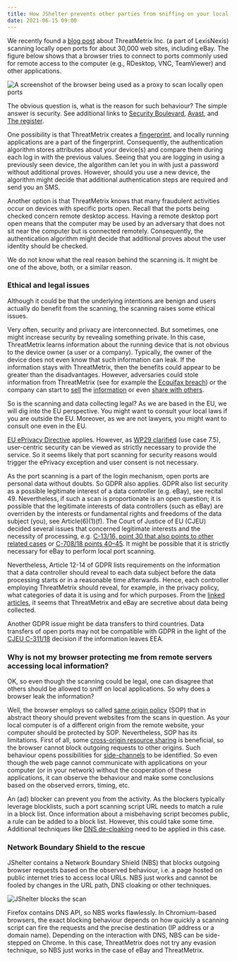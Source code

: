 ```yaml
---
title: How JShelter prevents other parties from sniffing on your local applications?
date: 2021-06-15 09:00
---
```


We recently found a [blog post](https://blog.nem.ec/2020/05/24/ebay-port-scanning/) about
ThreatMetrix Inc. (a part of LexisNexis) scanning locally open ports for about 30,000 web
sites, including eBay. The figure below shows that a browser tries to connect to ports commonly used for remote access to the computer (e.g., RDesktop, VNC, TeamViewer) and other applications.

![A screenshot of the browser being used as a proxy to scan locally open ports]({attach}/images/portscan-1_captured_traffic.png)

The obvious question is, what is the reason for such behaviour? The simple answer is security. See
additional links to [Security Boulevard](https://securityboulevard.com/2020/05/is-ebay-port-scanning-your-pc-probably/), [Avast](https://blog.avast.com/why-is-ebay-port-scanning-my-computer-avast), and [The register](https://www.theregister.com/2020/05/26/ebay_port_scans_your_pc/).

One possibility is that ThreatMetrix creates a [fingerprint](https://arxiv.org/pdf/1905.01051.pdf), and locally running
applications are a part of the fingerprint. Consequently, the authentication algorithm stores
attributes about your device(s) and compare them during each log in with the previous values. Seeing
that you are logging in using a previously seen device, the algorithm can let you in with just a
password without additional proves. However, should you use a new device, the algorithm might decide that
additional authentication steps are required and send you an SMS.

Another option is that ThreatMetrix knows that many fraudulent activities occur on
devices with specific ports open. Recall that the ports being checked concern remote desktop
access. Having a remote desktop port open means that the computer may be used by an adversary that does not sit near the computer but is connected remotely. Consequently, the authentication algorithm might decide that additional proves about the user identity should be checked.

We do not know what the real reason behind the scanning is. It might be one of the above, both, or a
similar reason.

### Ethical and legal issues

Although it could be that the underlying intentions are benign and users actually do benefit from
the scanning, the scanning raises some ethical issues.

Very often, security and privacy are interconnected. But sometimes, one might increase security by
revealing something private. In this case, ThreatMetrix learns information about the running device
that is not obvious to the device owner (a user or a company). Typically, the owner of the device
does not even know that such information can leak. If the information
stays with ThreatMetrix, then the benefits could appear to be greater than the disadvantages.
However, adversaries could stole information from ThreatMetrix (see for example the [Ecquifax breach](https://en.wikipedia.org/wiki/2017_Equifax_data_breach)) or the company can start to [sell](https://www.vice.com/en/article/qjdkq7/avast-antivirus-sells-user-browsing-data-investigation) the [information](https://www.pcmag.com/news/the-cost-of-avasts-free-antivirus-companies-can-spy-on-your-clicks) or even [share with others](https://brave.com/rtb-evidence/).

So is the scanning and data collecting legal? As we are based in the EU, we will dig into the EU perspective. You might want to
consult your local laws if you are outside the EU. Moreover, as we are not lawyers, you might want to
consult one even in the EU.

[EU ePrivacy Directive](https://eur-lex.europa.eu/legal-content/EN/ALL/?uri=CELEX:32002L0058) applies. However, as [WP29 clarified](https://ec.europa.eu/justice/article-29/documentation/opinion-recommendation/files/2014/wp224_en.pdf) (use case 7.5), user-centric security can be viewed as strictly necessary to provide
the service. So it seems likely that port scanning for security reasons would
trigger the ePrivacy exception and user consent is not necessary.

As the port scanning is a part of the login mechanism, open ports are personal data
without doubts. So GDPR also applies.
GDPR also list security as a possible legitimate interest of a data controller (e.g. eBay), see
recital 49. Nevertheless, if such a scan is proportionate is an open question; it is possible that the legitimate interests of data controllers (such as eBay) are overriden by the interests or fundamental rights and freedoms of the data subject (you), see Article(6)(1)(f).
The Court of Justice of EU (CJEU) decided several issues that concerned legitimate interests and the necessity of processing, e.g. [C-13/16, point 30 that also points to other related cases](https://curia.europa.eu/juris/liste.jsf?num=C-13/16) or [C-708/18 points 40–45](https://curia.europa.eu/juris/liste.jsf?num=C-708/18). It might be possible that it is strictly necessary for eBay to perform local port scanning.

Nevertheless, Article 12-14 of GDPR lists requirements on the information that a data controller should reveal
to each data subject before the data processing starts or in a reasonable time afterwards. Hence, each controller employing ThreatMetrix should reveal, for example, in the privacy policy, what categories of data it is using and
for which purposes. From the [linked](https://blog.avast.com/why-is-ebay-port-scanning-my-computer-avast) [articles](https://www.theregister.com/2020/05/26/ebay_port_scans_your_pc/), it seems that ThreatMetrix and eBay are secretive about data being collected.

Another GDPR issue might be data transfers to third countries. Data transfers of open ports may not be
compatible with GDPR in the light of the [CJEU C-311/18](https://curia.europa.eu/juris/liste.jsf?num=C-311/18) decision if the information leaves EEA.

### Why is not my browser protecting me from remote servers accessing local information?

OK, so even though the scanning could be legal, one can disagree that others should be allowed to sniff on
local applications. So why does a browser leak the information?

Well, the browser employs so called [same origin policy](https://developer.mozilla.org/en-US/docs/Web/Security/Same-origin_policy) (SOP) that in abstract theory should prevent websites from the scans in question. As your local computer is of a different origin from the remote website, your computer should be protected by SOP. Nevertheless, SOP has its limitations. First of all, some [cross-origin resource sharing](https://developer.mozilla.org/en-US/docs/Web/HTTP/CORS) is beneficial, so the browser cannot block outgoing requests to other origins. Such behaviour opens possibilities for [side-channels](https://www.forcepoint.com/sites/default/files/resources/files/report-attacking-internal-network-en_0.pdf) to be identified. So even though the web page cannot communicate with applications on your computer (or in your network) without the cooperation of these applications, it can observe the behaviour and make some conclusions based on the observed errors, timing, etc.

An (ad) blocker can prevent you from the activity. As the blockers typically leverage blocklists,
such a port scanning script URL needs to match a rule in a block list. Once information about a
misbehaving script becomes public, a rule can be added to a block list. However, this could take some time. Additional techniques like [DNS de-cloaking](https://blog.lukaszolejnik.com/large-scale-analysis-of-dns-based-tracking-evasion-broad-data-leaks-included/)
need to be applied in this case.

### Network Boundary Shield to the rescue

JShelter contains a Network Boundary Shield (NBS) that blocks outgoing browser requests based on the observed behaviour, i.e. a
page hosted on public internet tries to access local URLs.
NBS just works and cannot be fooled by changes in the URL path, DNS cloaking or other techniques.

![JShelter blocks the scan]({attach}/images/portscan-2_request_blocked.png)

Firefox contains DNS API, so NBS works flawlessly. In Chromium-based browsers, the exact blocking
behaviour depends on how quickly a scanning script can fire the requests and the precise
destination (IP address or a domain name). Depending on the interaction with DNS, NBS can be side-stepped on Chrome. In this case, ThreatMetrix does not try any evasion technique, so
NBS just works in the case of eBay and ThreatMetrix.
